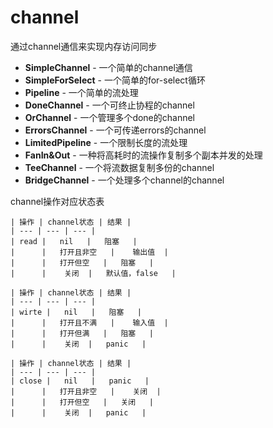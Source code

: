 # channel

通过channel通信来实现内存访问同步

- **SimpleChannel** - 一个简单的channel通信
- **SimpleForSelect** - 一个简单的for-select循环
- **Pipeline** - 一个简单的流处理
- **DoneChannel** - 一个可终止协程的channel
- **OrChannel** - 一个管理多个done的channel
- **ErrorsChannel** - 一个可传递errors的channel
- **LimitedPipeline** - 一个限制长度的流处理
- **FanIn&Out** - 一种将高耗时的流操作复制多个副本并发的处理
- **TeeChannel** - 一个将流数据复制多份的channel
- **BridgeChannel** - 一个处理多个channel的channel

channel操作对应状态表

    | 操作 | channel状态 | 结果 |
    | --- | --- | --- |
    | read |   nil   |   阻塞   |
    |      |   打开且非空   |    输出值  |
    |      |   打开但空   |   阻塞   |
    |      |    关闭  |   默认值，false   |
        
    | 操作 | channel状态 | 结果 |
    | --- | --- | --- |
    | wirte |   nil   |   阻塞   |
    |      |   打开且不满   |    输入值  |
    |      |   打开但满   |   阻塞   |
    |      |    关闭  |   panic   |
        
    | 操作 | channel状态 | 结果 |
    | --- | --- | --- |
    | close |   nil   |   panic   |
    |      |   打开且非空   |    关闭  |
    |      |   打开但空   |   关闭   |
    |      |    关闭  |   panic   |


